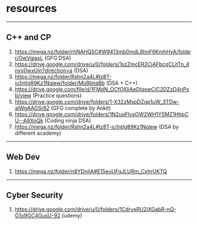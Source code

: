 # resources
---------------------------------------------------
C++ and CP
---------------------------------------------------
1. https://mega.nz/folder/rhNAHQ5C#W9413mb0mdL6hnF6KmhHyA/folder/OwVgjaxL                   (GFG DSA)
2. https://drive.google.com/drive/u/0/folders/1szZmcER2CjAFbcqCLitTn_4nyv0wxUjn?direction=a (DSA)
3. https://mega.nz/folder/Rshn2a4L#Iz8T-iu1ntlg89Kz1Nqjew/folder/MoBlmaBb                   (DSA + C++)
4. https://drive.google.com/file/d/1FMdN_OCfOI0iAeDlqswCiC2DZzD4nPsb/view                   (Practice questions)
5. https://drive.google.com/drive/folders/1-X32zMspDZgp1uW_3TDw-alWgAAGSr82                 (GFG complete by Ankit)
6. https://drive.google.com/drive/folders/1N2uqFlvsOW2WH1Y5MZ1HhpCU--A8XoQk                 (Coding ninja DSA)
7. https://mega.nz/folder/Rshn2a4L#Iz8T-iu1ntlg89Kz1Nqjew                                   (DSA by different academy)



---------------------------------------------------
Web Dev
---------------------------------------------------
1. https://mega.nz/folder/n8YDnIiA#E15euUFgJLURm_CxhrUKTQ


---------------------------------------------------
Cyber Security
---------------------------------------------------
1. https://drive.google.com/drive/u/0/folders/1CdrveRU2iXGabR-nQ-G1o9GC4GusU-92              (udemy)
